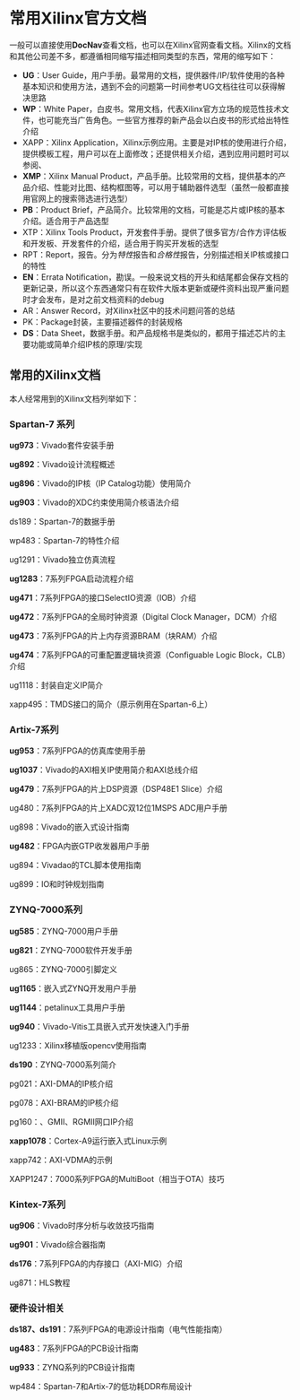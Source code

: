 # 常用Xilinx官方文档

一般可以直接使用**DocNav**查看文档，也可以在Xilinx官网查看文档。Xilinx的文档和其他公司差不多，都遵循相同缩写描述相同类型的东西，常用的缩写如下：

* **UG**：User Guide，用户手册。最常用的文档，提供器件/IP/软件使用的各种基本知识和使用方法，遇到不会的问题第一时间参考UG文档往往可以获得解决思路
* **WP**：White Paper，白皮书。常用文档，代表Xilinx官方立场的规范性技术文件，也可能充当广告角色。一些官方推荐的新产品会以白皮书的形式给出特性介绍
* XAPP：Xilinx Application，Xilinx示例应用。主要是对IP核的使用进行介绍，提供模板工程，用户可以在上面修改；还提供相关介绍，遇到应用问题时可以参阅、
* **XMP**：Xilinx Manual Product，产品手册。比较常用的文档，提供基本的产品介绍、性能对比图、结构框图等，可以用于辅助器件选型（虽然一般都直接用官网上的搜索筛选进行选型）
* **PB**：Product Brief，产品简介。比较常用的文档，可能是芯片或IP核的基本介绍。适合用于产品选型
* XTP：Xilinx Tools Product，开发套件手册。提供了很多官方/合作方评估板和开发板、开发套件的介绍，适合用于购买开发板的选型
* RPT：Report，报告。分为*特性*报告和*合格性*报告，分别描述相关IP核或接口的特性
* **EN**：Errata Notification，勘误。一般来说文档的开头和结尾都会保存文档的更新记录，所以这个东西通常只有在软件大版本更新或硬件资料出现严重问题时才会发布，是对之前文档资料的debug
* AR：Answer Record，对Xilinx社区中的技术问题问答的总结
* PK：Package封装，主要描述器件的封装规格
* **DS**：Data Sheet，数据手册。和产品规格书是类似的，都用于描述芯片的主要功能或简单介绍IP核的原理/实现

## 常用的Xilinx文档

本人经常用到的Xilinx文档列举如下：

### Spartan-7 系列

**ug973**：Vivado套件安装手册

**ug892**：Vivado设计流程概述

**ug896**：Vivado的IP核（IP Catalog功能）使用简介

**ug903**：Vivado的XDC约束使用简介核语法介绍

ds189：Spartan-7的数据手册

wp483：Spartan-7的特性介绍

ug1291：Vivado独立仿真流程

**ug1283**：7系列FPGA启动流程介绍

**ug471**：7系列FPGA的接口SelectIO资源（IOB）介绍

**ug472**：7系列FPGA的全局时钟资源（Digital Clock Manager，DCM）介绍

**ug473**：7系列FPGA的片上内存资源BRAM（块RAM）介绍

**ug474**：7系列FPGA的可重配置逻辑块资源（Configuable Logic Block，CLB）介绍

ug1118：封装自定义IP简介

xapp495：TMDS接口的简介（原示例用在Spartan-6上）

### Artix-7系列

**ug953**：7系列FPGA的仿真库使用手册

**ug1037**：Vivado的AXI相关IP使用简介和AXI总线介绍

**ug479**：7系列FPGA的片上DSP资源（DSP48E1 Slice）介绍

ug480：7系列FPGA的片上XADC双12位1MSPS ADC用户手册

ug898：Vivado的嵌入式设计指南

**ug482**：FPGA内嵌GTP收发器用户手册

ug894：Vivadao的TCL脚本使用指南

ug899：IO和时钟规划指南

### ZYNQ-7000系列

**ug585**：ZYNQ-7000用户手册

**ug821**：ZYNQ-7000软件开发手册

ug865：ZYNQ-7000引脚定义

**ug1165**：嵌入式ZYNQ开发用户手册

**ug1144**：petalinux工具用户手册

**ug940**：Vivado-Vitis工具嵌入式开发快速入门手册

ug1233：Xilinx移植版opencv使用指南

**ds190**：ZYNQ-7000系列简介

pg021：AXI-DMA的IP核介绍

pg078：AXI-BRAM的IP核介绍

pg160：、GMII、RGMII网口IP介绍

**xapp1078**：Cortex-A9运行嵌入式Linux示例

xapp742：AXI-VDMA的示例

XAPP1247：7000系列FPGA的MultiBoot（相当于OTA）技巧

### Kintex-7系列

**ug906**：Vivado时序分析与收敛技巧指南

**ug901**：Vivado综合器指南

**ds176**：7系列FPGA的内存接口（AXI-MIG）介绍

ug871：HLS教程

### 硬件设计相关

**ds187、ds191**：7系列FPGA的电源设计指南（电气性能指南）

**ug483**：7系列FPGA的PCB设计指南

**ug933**：ZYNQ系列的PCB设计指南

wp484：Spartan-7和Artix-7的低功耗DDR布局设计